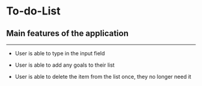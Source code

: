 # To-do-List

## Main features of the application

***

* User is able to type in the input field

* User is able to add any goals to their list

* User is able to delete the item from the list once,
they no longer need it 